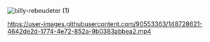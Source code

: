 ![billy-rebeudeter (1)](https://user-images.githubusercontent.com/90553363/147875363-432905b0-828c-4498-9499-e0f82610dbef.gif)


https://user-images.githubusercontent.com/90553363/148728621-4642de2d-1774-4e72-852a-9b0383abbea2.mp4

